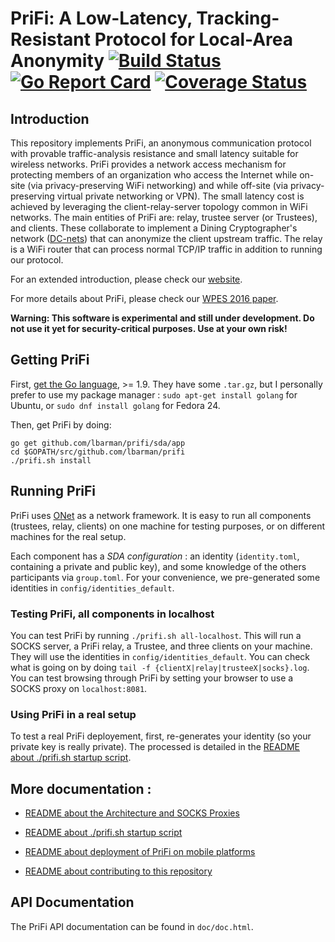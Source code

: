 # PriFi: A Low-Latency, Tracking-Resistant Protocol for Local-Area Anonymity [![Build Status](https://travis-ci.org/lbarman/prifi.svg?branch=master)](https://travis-ci.org/lbarman/prifi) [![Go Report Card](https://goreportcard.com/badge/github.com/lbarman/prifi)](https://goreportcard.com/report/github.com/lbarman/prifi) [![Coverage Status](https://coveralls.io/repos/github/lbarman/prifi/badge.svg?branch=master)](https://coveralls.io/github/lbarman/prifi?branch=master)

## Introduction


This repository implements PriFi, an anonymous communication protocol with provable traffic-analysis resistance and small latency suitable for wireless networks. PriFi provides a network access mechanism for protecting members of an organization who access the Internet while on-site (via privacy-preserving WiFi networking) and while off-site (via privacy-preserving virtual private networking or VPN). The small latency cost is achieved by leveraging the client-relay-server topology common in WiFi networks. The main entities of PriFi are: relay, trustee server (or Trustees), and clients. These collaborate to implement a Dining Cryptographer's network ([DC-nets](https://en.wikipedia.org/wiki/Dining_cryptographers_problem)) that can anonymize the client upstream traffic. The relay is a WiFi router that can process normal TCP/IP traffic in addition to running our protocol.

For an extended introduction, please check our [website](https://prifi.net/).

For more details about PriFi, please check our [WPES 2016 paper](http://www.cs.yale.edu/homes/jf/PriFi-WPES2016.pdf).


**Warning: This software is experimental and still under development. Do not use it yet for security-critical purposes. Use at your own risk!**

## Getting PriFi

First, [get the Go language](https://golang.org/dl/), >= 1.9. They have some `.tar.gz`, but I personally prefer to use my package manager :
`sudo apt-get install golang` for Ubuntu, or `sudo dnf install golang` for Fedora 24.

Then, get PriFi by doing:

```
go get github.com/lbarman/prifi/sda/app
cd $GOPATH/src/github.com/lbarman/prifi
./prifi.sh install
```

## Running PriFi

PriFi uses [ONet](https://github.com/dedis/onet) as a network framework. It is easy to run all components (trustees, relay, clients) on one machine for testing purposes, or on different machines for the real setup.

Each component has a *SDA configuration* : an identity (`identity.toml`, containing a private and public key), and some knowledge of the others participants via `group.toml`. For your convenience, we pre-generated some identities in `config/identities_default`.

### Testing PriFi, all components in localhost

You can test PriFi by running `./prifi.sh all-localhost`. This will run a SOCKS server, a PriFi relay, a Trustee, and three clients on your machine. They will use the identities in `config/identities_default`. You can check what is going on by doing `tail -f {clientX|relay|trusteeX|socks}.log`. You can test browsing through PriFi by setting your browser to use a SOCKS proxy on `localhost:8081`.

### Using PriFi in a real setup

To test a real PriFi deployement, first, re-generates your identity (so your private key is really private). The processed is detailed in the [README about ./prifi.sh startup script](README_prifi.sh.md).

## More documentation :

 - [README about the Architecture and SOCKS Proxies](README_architecture.md)

 - [README about ./prifi.sh startup script](README_prifi.sh.md)

 - [README about deployment of PriFi on mobile platforms](README_mobile.md)

 - [README about contributing to this repository](README_contributing.md)

## API Documentation

The PriFi API documentation can be found in  `doc/doc.html`.
